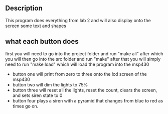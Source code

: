 ## Description
This program does everything from lab 2 and will also display onto the screen some text and shapes

## what each button does

first you will need to go into the project folder and run "make all"  after which you will then go into the src folder and run "make" after that you will simply need to run "make load" which will load the program into the msp430

* button one will print from zero to three onto the lcd screen of the msp430
* button two will dim the lights to 75%
* button three will reset all the lights, reset the count, clears the screen, and sets siren state to 0
* button four plays a siren with a pyramid that changes from blue to red as times go on. 










